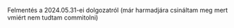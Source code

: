 Felmentés a 2024.05.31-ei dolgozatról 
(már harmadjára csináltam meg mert vmiért nem tudtam commitolni)
